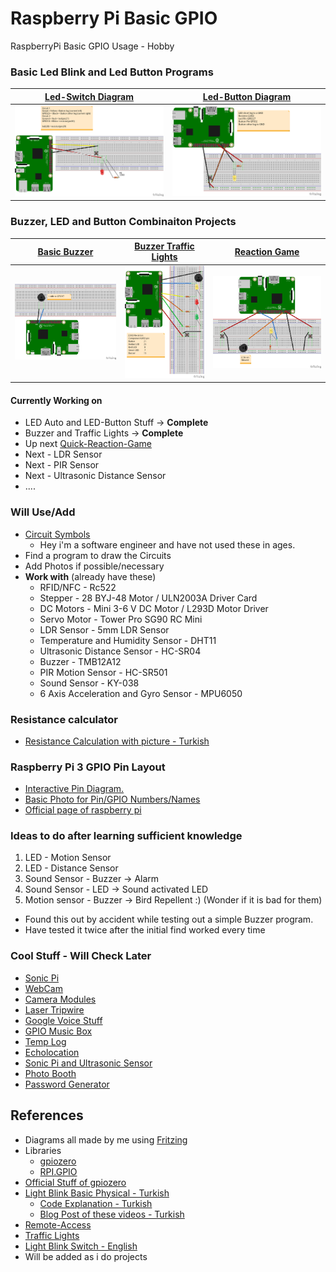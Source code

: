 # Raspberry Pi Basic GPIO

 RaspberryPi Basic GPIO Usage - Hobby

### Basic Led Blink and Led Button Programs

[Led-Switch Diagram](https://github.com/omerwwazap/Raspberry-Pi-Basic-GPIO/blob/master/Led-Program/Switch) |  [Led-Button Diagram](https://github.com/omerwwazap/Raspberry-Pi-Basic-GPIO/blob/master/Led-Program/Button) | 
|:-------------------------:|:-------------------------:
![](https://github.com/omerwwazap/Raspberry-Pi-Basic-GPIO/blob/master/Led-Program/Switch/1-Led-Switch_bb.png)  |  ![](https://github.com/omerwwazap/Raspberry-Pi-Basic-GPIO/blob/master/Led-Program/Button/2-Led-Button_bb.png) |

### Buzzer, LED and Button Combinaiton Projects
[Basic Buzzer](https://github.com/omerwwazap/Raspberry-Pi-Basic-GPIO/blob/master/Buzzer-Program) | [Buzzer Traffic Lights](https://github.com/omerwwazap/Raspberry-Pi-Basic-GPIO/blob/master/Buzzer-Program/Buzzer-Light) | [Reaction Game](https://github.com/omerwwazap/Raspberry-Pi-Basic-GPIO/blob/master/Reaction-Game-Program)
|:-------------------------:|:-------------------------:|:-------------------------:|
 ![](https://github.com/omerwwazap/Raspberry-Pi-Basic-GPIO/blob/master/Buzzer-Program/Basic%20Buzzer/Buzzer_bb.png) | ![](https://github.com/omerwwazap/Raspberry-Pi-Basic-GPIO/blob/master/Buzzer-Program/Buzzer-Light/Traffic%20Light_bb.png) | ![](https://github.com/omerwwazap/Raspberry-Pi-Basic-GPIO/blob/master/Reaction-Game-Program/Reaction%20Game_bb.png)
 
#### Currently Working on

- LED Auto and LED-Button Stuff -> **Complete**
- Buzzer and Traffic Lights -> **Complete**
- Up next [Quick-Reaction-Game](https://projects.raspberrypi.org/en/projects/python-quick-reaction-game)
- Next - LDR Sensor
- Next - PIR Sensor
- Next - Ultrasonic Distance Sensor
- ....

### Will Use/Add

- [Circuit Symbols](https://www.electronicshub.org/symbols/)
  - Hey i'm a software engineer and have not used these in ages.
- Find a program to draw the Circuits
- Add Photos if possible/necessary
- **Work with** (already have these)
  - RFID/NFC - Rc522
  - Stepper - 28 BYJ-48 Motor / ULN2003A Driver Card
  - DC Motors -  Mini 3-6 V DC Motor / L293D Motor Driver
  - Servo Motor - Tower Pro SG90 RC Mini
  - LDR Sensor - 5mm LDR Sensor
  - Temperature and Humidity Sensor - DHT11
  - Ultrasonic Distance Sensor - HC-SR04
  - Buzzer - TMB12A12
  - PIR Motion Sensor - HC-SR501
  - Sound Sensor - KY-038
  - 6 Axis Acceleration and Gyro Sensor - MPU6050

### Resistance calculator

- [Resistance Calculation with picture - Turkish](http://ekinoks.cu.edu.tr/direnc/)

### Raspberry Pi 3 GPIO Pin Layout

- [Interactive Pin Diagram.](https://pinout.xyz/#)
- [Basic Photo for Pin/GPIO Numbers/Names](https://maker.robotistan.com/wp-content/uploads/2015/09/GPIO_Pi2.jpg)
- [Official page of raspberry pi](https://www.raspberrypi.org/documentation/usage/gpio/)

### Ideas to do after learning sufficient knowledge

1. LED - Motion Sensor
2. LED - Distance Sensor
3. Sound Sensor - Buzzer -> Alarm
4. Sound Sensor - LED -> Sound activated LED
5. Motion sensor - Buzzer -> Bird Repellent :) (Wonder if it is bad for them)
  - Found this out by accident while testing out a simple Buzzer program.
  - Have tested it twice after the initial find worked every time

### Cool Stuff - Will Check Later

- [Sonic Pi](https://projects.raspberrypi.org/en/projects/getting-started-with-sonic-pi)
- [WebCam](https://www.raspberrypi.org/documentation/usage/webcams/README.md)
- [Camera Modules](https://www.raspberrypi.org/documentation/usage/camera/README.md)
- [Laser Tripwire](https://projects.raspberrypi.org/en/projects/laser-tripwire)
- [Google Voice Stuff](https://projects.raspberrypi.org/en/projects/google-voice-aiy)
- [GPIO Music Box](https://projects.raspberrypi.org/en/projects/gpio-music-box)
- [Temp Log](https://projects.raspberrypi.org/en/projects/temperature-log)
- [Echolocation](https://projects.raspberrypi.org/en/projects/see-like-a-bat)
- [Sonic Pi and Ultrasonic Sensor](https://projects.raspberrypi.org/en/projects/ultrasonic-theremin)
- [Photo Booth](https://projects.raspberrypi.org/en/projects/the-all-seeing-pi)
- [Password Generator](https://projects.raspberrypi.org/en/projects/password-generator)

## References

- Diagrams all made by me using  [Fritzing](https://fritzing.org/)
- Libraries
  - [gpiozero](https://gpiozero.readthedocs.io/en/stable/)
  - [RPI.GPIO](https://www.raspberrypi.org/documentation/usage/gpio/python/README.md)
- [Official Stuff of gpiozero](https://gpiozero.readthedocs.io/en/stable/recipes.html)
- [Light Blink Basic Physical - Turkish](https://www.youtube.com/watch?v=IX-0KgDSU7M&list=PLDRcccSktQd6zXC4_ri_xxMsdgrH5MCPS&index=6)
  - [Code Explanation - Turkish](https://www.youtube.com/watch?v=mrqEWLwpShM)
  - [Blog Post of these videos - Turkish](https://maker.robotistan.com/raspberry-pi-dersleri-4-gpio-ile-led-kontrolu/)
- [Remote-Access](https://www.raspberrypi.org/documentation/remote-access/)
- [Traffic Lights](https://projects.raspberrypi.org/en/projects/physical-computing)
- [Light Blink Switch - English](https://www.youtube.com/watch?v=U6N5pRDOrg4)
- Will be added as  i do projects
